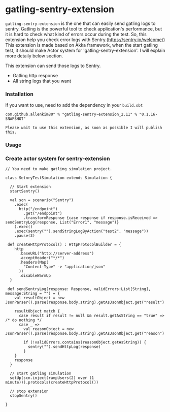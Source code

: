 # gatling-sentry-extension

`gatling-sentry-extension` is the one that can easily send gatling logs to sentry. Gatling is the powerful tool to check application's performance, but it is hard to check what kind of errors occur during the test. So, this extension help you check error logs with Sentry.(https://sentry.io/welcome/)
This extension is made based on Akka framework, when the start gatling test, it should make Actor system for 'gatling-sentry-extension'. I will explain more detaily below section.

This extension can send those logs to Sentry.
  - Gatling http response
  - All string logs that you want


### Installation

If you want to use, need to add the dependency in your `build.sbt`

```
com.github.allenkim80" % "gatling-sentry-extension_2.11" % "0.1.16-SNAPSHOT"
```
`Please wait to use this extension, as soon as possible I will publish this.`

### Usage

### Create actor system for sentry-extension

```
// You need to make gatling simulation project.

class SetnryTestSimulation extends Simulation {

  // Start extension
  startSentry()

  val scn = scenario("Sentry")
    .exec(
      http("/endpoint")
        .get("/endpoint")
        .transformResponse {case response if response.isReceived => sendSentryLog(response, List("Error1", "message")}  
    ).exec()
    .exec(sentry("").sendStringLogByAction("test2", "message"))
    .pause(3)
 
 def createHttpProtocol() : HttpProtocolBuilder = {
    http
      .baseURL("http://server-address")
      .acceptHeader("*/*")
      .headers(Map(
        "Content-Type" -> "application/json"
      ))
      .disableWarmUp
  }
 
 def sendSentryLog(response: Response, validErrors:List[String], message:String = "") = {
    val resultObject = new JsonParser().parse(response.body.string).getAsJsonObject.get("result")

    resultObject match {
      case result if result != null && result.getAsString == "true" => /* do nothing */
      case _ =>
        val reasonObject = new JsonParser().parse(response.body.string).getAsJsonObject.get("reason")

        if (!validErrors.contains(reasonObject.getAsString)) {
          sentry("").sendHttpLog(response)
        }
    }
    response
  }

  // start gatling simulation
  setUp(scn.inject(rampUsers(2) over (1 minute))).protocols(createHttpProtocol())

  // stop extension
  stopSentry()

}
```

